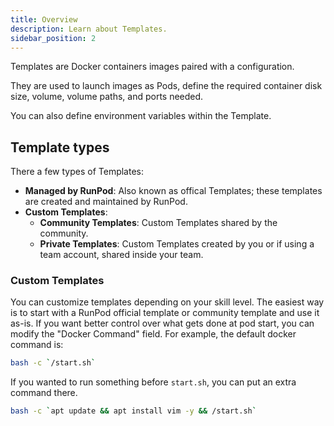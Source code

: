 ```yaml
---
title: Overview
description: Learn about Templates.
sidebar_position: 2
---
```


Templates are Docker containers images paired with a configuration.

They are used to launch images as Pods, define the required container disk size, volume, volume paths, and ports needed.

You can also define environment variables within the Template.

## Template types

There a few types of Templates:

- **Managed by RunPod**: Also known as offical Templates; these templates are created and maintained by RunPod.
- **Custom Templates**:
  - **Community Templates**: Custom Templates shared by the community.
  - **Private Templates**: Custom Templates created by you or if using a team account, shared inside your team.

### Custom Templates

You can customize templates depending on your skill level.
The easiest way is to start with a RunPod official template or community template and use it as-is.
If you want better control over what gets done at pod start, you can modify the "Docker Command" field.
For example, the default docker command is:

```bash
bash -c `/start.sh`
```

If you wanted to run something before `start.sh`, you can put an extra command there.

```bash
bash -c `apt update && apt install vim -y && /start.sh`
```
